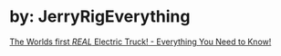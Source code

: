 # by: JerryRigEverything
[The Worlds first *REAL* Electric Truck! - Everything You Need to Know!](https://youtu.be/KGqexebCcUo)
